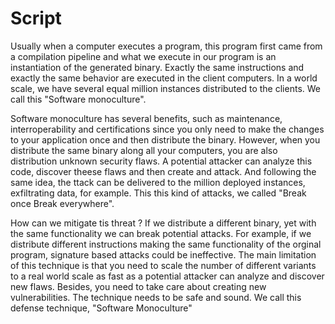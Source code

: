 # Script

Usually when a computer executes a program, this program first came from a compilation pipeline and what we execute in our program is an instantiation of the generated binary. Exactly the same instructions and exactly the same behavior are executed in the client computers. In a world scale, we have several equal million instances distributed to the clients. We call this "Software monoculture". 

Software monoculture has several benefits, such as maintenance, interroperability and certifications since you only need to make the changes to your application once and then distribute the binary. However, when you distribute the same binary along all your computers, you are also distribution unknown security flaws. A potential attacker can analyze this code, discover theese flaws and then create and attack. And following the same idea, the ttack can be delivered to the million deployed instances, exfiltrating data, for example. This this kind of attacks, we called "Break once Break everywhere".

How can we mitigate tis threat ? If we distribute a different binary, yet with the same functionality we can break potential attacks. For example, if we distribute different instructions making the same functionality of the orginal program, signature based attacks could be ineffective. The main limitation of this technique is that you need to scale the number of different variants to a real world scale as fast as a potential attacker can analyze and discover new flaws. Besides, you need to take care about creating new vulnerabilities. The technique needs to be safe and sound. We call this defense technique, "Software Monoculture"

 

